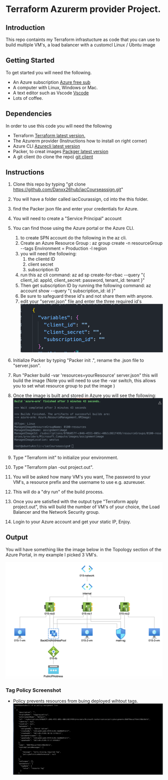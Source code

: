 # Terraform Azurerm provider Project.

## Introduction
This repo containts my Terraform infrastucture as code that you can use to build
multiple VM's, a load balancer with a customcl Linux / Ubntu image

## Getting Started
To get started you will need the following.

* An Azure subscription [Azure free sub](https://azure.microsoft.com/en-us/)
* A computer with Linux, Windows or Mac.
* A text editor such as Vscode [Vscode](https://code.visualstudio.com/download)
* Lots of coffee.

## Dependencies
In order to use this code you will need the following

* Terraform [Terraform latest version.](https://www.terraform.io)
* The Azurerm provider (Instructions how to install on right corner)
* Azure CLI [Azurecli latest version](https://docs.microsoft.com/en-us/cli/azure/install-azure-cli)
* Packer, to creat images [Packger latest version](https://www.packer.io)
* A git client (to clone the repo) [git client](https://git-scm.com/downloads)

## Instructions

1. Clone this repo by typing "git clone https://github.com/Danxx26hub/iacCourseassign.git"
2. You will have a folder called iacCourassign, cd into the this folder.
3. find the Packer json file and enter your credentials for Azure.
4. You will need to create a "Service Principal" account
5. You can find those using the Azure portal or the Azure CLI.
    1. to create SPN account do the following in the az cli.
    2. Create an Azure Resource Group : az group create -n resourceGroup --tags Environment = Production -l region
    3. you will need the following:
        1. the clientd ID
        2. client secret 
        3. subscription ID
    4. run this az cli command:
    az ad sp create-for-rbac --query "{ client_id: appId, client_secret: password, tenant_id: tenant }"
    5. Then get subscription ID by running the following command:
    az account show --query "{ subscription_id: id }"
    6. Be sure to safeguard these id's and not share them with anyone.
    7. edit your "server.json" file and enter the three required id's
    ![Required Packer credentials](PackerID.png)
6. Initialize Packer by typing "Packer init .", rename the .json file to "server.json".
7. Run "Packer build -var 'resources=yourResource' server.json" this will build the image  (Note you will need to use the -var switch, this allows you to set what resource group to put the image )
8. Once the image is built and stored in Azure you will see the following:
![Packer build complete](packercomplete.png)

8. Type "Terraform init" to initialize your environment.
9. Type "Terraform plan -out project.out".
10. You will be asked how many VM's you want, The password to your VM's, a resource prefix and the username to use e.g. azureuser.
11. This will do a "dry run" of the build process.
12. Once you are satisfied with the output type "Terraform apply project.out", this will build the number of VM's of your choice, the Load Balancer and the Network Security group.
13. Login to your Azure account and get your static IP, Enjoy.




## Output
You will have something like the image below in the Topology section of the Azure Portal, in my example I picked 3 VM's.

![Azure network Topology 3 VM's and LB](azurenet.png)

### Tag Policy Screenshot
* Policy prevents resources from buing deployed wihtout tags.
![policy tag screenshot](tagpolicy.png)

